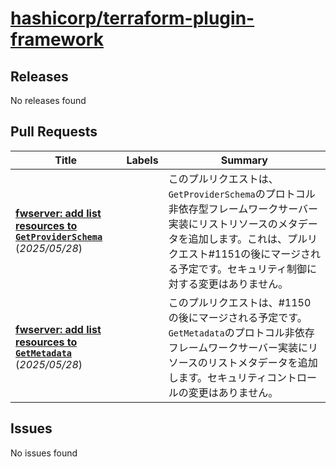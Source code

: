 # [hashicorp/terraform-plugin-framework](https://github.com/hashicorp/terraform-plugin-framework)

## Releases

No releases found

## Pull Requests

| Title | Labels | Summary |
| --- | --- | --- |
| **[fwserver: add list resources to `GetProviderSchema`](https://github.com/hashicorp/terraform-plugin-framework/pull/1152)** (_2025/05/28_) |  | このプルリクエストは、`GetProviderSchema`のプロトコル非依存型フレームワークサーバー実装にリストリソースのメタデータを追加します。これは、プルリクエスト#1151の後にマージされる予定です。セキュリティ制御に対する変更はありません。 |
| **[fwserver: add list resources to `GetMetadata`](https://github.com/hashicorp/terraform-plugin-framework/pull/1151)** (_2025/05/28_) |  | このプルリクエストは、#1150の後にマージされる予定です。`GetMetadata`のプロトコル非依存フレームワークサーバー実装にリソースのリストメタデータを追加します。セキュリティコントロールの変更はありません。 |

## Issues

No issues found


